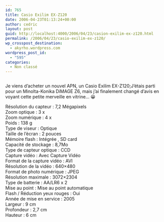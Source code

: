 ```yaml
---
id: 765
title: Casio Exilim EX-Z120
date: 2006-04-23T01:13:24+00:00
author: cedric
layout: post
guid: http://localhost:4000/2006/04/23/casion-exilim-ex-z120.html
permalink: /2006/04/23/casio-exilim-ex-z120/
wp_crosspost_destination:
  - akyrho.wordpress.com
wordpress_post_id:
  - "595"
categories:
  - Non classé
---
```

<img src="https://i0.wp.com/images.digitalkamera.de/Kameras/Casio-Exilim-EX-Z120-M.jpg?w=900" alt="" data-recalc-dims="1" />

Je viens d’acheter un nouvel APN, un Casio Exilim EX-Z120;J’étais parti pour un Minolta-Konika DiMAGE Z6, mais j’ai finalement changé d’avis en voyant cette petite merveille en vitrine… 😀

Résolution du capteur : 7,2 Mégapixels  
Zoom optique : 3 x  
Zoom numérique : 4 x  
Poids : 138 g  
Type de viseur : Optique  
Taille de l’écran : 2 pouces  
Mémoire flash : Intégrée , SD card  
Capacité de stockage : 8,7Mo  
Type de capteur optique : CCD  
Capture vidéo : Avec Capture Vidéo  
Format de la capture vidéo : AVI  
Résolution de la vidéo : 640&#215;480  
Format de photo numérique : JPEG  
Résolution maximale : 3072&#215;2304  
Type de batterie : AA/LR6 x 2  
Mise au point : Mise au point automatique  
Flash / Réduction yeux rouges : Oui  
Année de mise en service : 2005  
Largeur : 9 cm  
Profondeur : 2,7 cm  
Hauteur : 6 cm